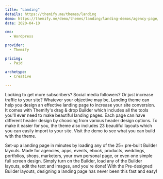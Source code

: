 ```yaml
---
title: "Landing"
details: https://themify.me/themes/landing
demo: https://themify.me/demo/themes/landing/landing-demos/agency-page/
date: 2020-04-10

cms: 
  - Wordpress

provider: 
  - Themify

pricing:
  - Paid

archetype:
  - Creative
  
---
```


Looking to get more subscribers? Social media followers? Or just increase traffic to your site? Whatever your objective may be, Landing theme can help you design an effective landing page to increase your site conversion. It comes with Themify's drag & drop Builder which includes all the tools you'll ever need to make beautiful landing pages. Each page can have different header design by choosing from various header design options. To make it easier for you, the theme also includes 23 beautiful layouts which you can easily import to your site. Visit the demo to see what you can build with the theme.

Set-up a landing page in minutes by loading any of the 25+ pre-built Builder layouts. Made for agencies, apps, events, ebook, products, weddings, portfolios, shops, marketers, your own personal page, or even one simple full screen design. Simply turn on the Builder, load any of the Builder layouts, edit the text and images, and you're done! With the Pre-designed Builder layouts, designing a landing page has never been this fast and easy! 